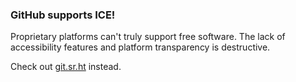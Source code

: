 ### GitHub supports ICE! 

Proprietary platforms can't truly support free software. 
The lack of accessibility features and platform transparency is destructive. 

Check out [git.sr.ht](Sourcehut) instead. 

<!--
**jakechv/jakechv** is a ✨ _special_ ✨ repository because its `README.md` (this file) appears on your GitHub profile.

Here are some ideas to get you started:

- 🔭 I’m currently working on ...
- 🌱 I’m currently learning ...
- 👯 I’m looking to collaborate on ...
- 🤔 I’m looking for help with ...
- 💬 Ask me about ...
- 📫 How to reach me: ...
- 😄 Pronouns: ...
- ⚡ Fun fact: ...
-->
